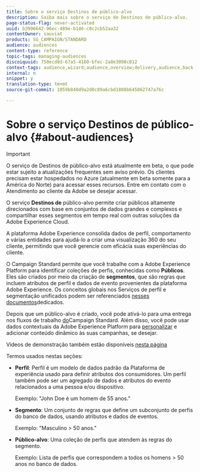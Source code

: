 ```yaml
---
title: Sobre o serviço Destinos de público-alvo
description: Saiba mais sobre o serviço de Destinos de público-alvo.
page-status-flag: never-activated
uuid: b3996642-96ec-489e-b146-c8c2cb52aa32
contentOwner: sauviat
products: SG_CAMPAIGN/STANDARD
audience: audiences
content-type: reference
topic-tags: managing-audiences
discoiquuid: 750ecd8d-67a5-4180-bfec-2a8e3098c812
context-tags: audience,wizard;audience,overview;delivery,audience,back
internal: n
snippet: y
translation-type: tm+mt
source-git-commit: 1059b840d9a2d0c89a6cbd1808b645862747a76c

---
```



# Sobre o serviço Destinos de público-alvo {#about-audiences}

>[!IMPORTANT]
>
>O serviço de Destinos de público-alvo está atualmente em beta, o que pode estar sujeito a atualizações frequentes sem aviso prévio. Os clientes precisam estar hospedados no Azure (atualmente em beta somente para a América do Norte) para acessar esses recursos. Entre em contato com o Atendimento ao cliente da Adobe se desejar acessar.

O serviço **Destinos de** público-alvo permite criar públicos altamente direcionados com base em conjuntos de dados grandes e complexos e compartilhar esses segmentos em tempo real com outras soluções da Adobe Experience Cloud.

A plataforma [](https://www.adobe.io/apis/experienceplatform/home.html) Adobe Experience consolida dados de perfil, comportamento e várias entidades para ajudá-lo a criar uma visualização 360 do seu cliente, permitindo que você gerencie com eficácia suas experiências do cliente.

O Campaign Standard permite que você trabalhe com a Adobe Experience Platform para identificar coleções de perfis, conhecidas como **Públicos**. Eles são criados por meio da criação de **segmentos**, que são regras que incluem atributos de perfil e dados de evento provenientes da plataforma Adobe Experience. Os conceitos globais nos Serviços de perfil e segmentação unificados podem ser referenciados [nesses documentos](https://www.adobe.io/apis/experienceplatform/home/profile-identity-segmentation.html)dedicados.

Depois que um público-alvo é criado, você pode ativá-lo para uma entrega nos fluxos de trabalho [do](../../automating/using/aep-targeting-audiences.md)Campaign Standard. Além disso, você pode usar dados contextuais da Adobe Experience Platform para [personalizar](../../automating/using/aep-personalizing-campaigns.md) e adicionar conteúdo dinâmico às suas campanhas, se desejar.

Vídeos de demonstração também estão disponíveis [nesta página](https://docs.adobe.com/content/help/en/campaign-learn/campaign-standard-tutorials/profiles-and-audiences/audience-destinations/leveraging-aep-audiences-overview.html)

Termos usados nestas seções:

* **Perfil**: Perfil é um modelo de dados padrão da Plataforma de experiência usado para definir atributos dos consumidores. Um perfil também pode ser um agregado de dados e atributos do evento relacionados a uma pessoa e/ou dispositivo.

   Exemplo: &quot;John Doe é um homem de 55 anos.&quot;

* **Segmento**: Um conjunto de regras que define um subconjunto de perfis do banco de dados, usando atributos e dados de eventos.

   Exemplo: &quot;Masculino > 50 anos.&quot;

* **Público-alvo**: Uma coleção de perfis que atendem às regras do segmento.

   Exemplo: Lista de perfis que correspondem a todos os homens > 50 anos no banco de dados.
